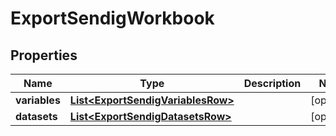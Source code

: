 

# ExportSendigWorkbook

## Properties

Name | Type | Description | Notes
------------ | ------------- | ------------- | -------------
**variables** | [**List&lt;ExportSendigVariablesRow&gt;**](ExportSendigVariablesRow.md) |  |  [optional]
**datasets** | [**List&lt;ExportSendigDatasetsRow&gt;**](ExportSendigDatasetsRow.md) |  |  [optional]




